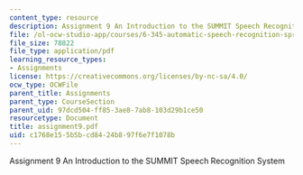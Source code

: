 ```yaml
---
content_type: resource
description: Assignment 9 An Introduction to the SUMMIT Speech Recognition System
file: /ol-ocw-studio-app/courses/6-345-automatic-speech-recognition-spring-2003/c1768e155b5bcd8424b897f6e7f1078b_assignment9.pdf
file_size: 78822
file_type: application/pdf
learning_resource_types:
- Assignments
license: https://creativecommons.org/licenses/by-nc-sa/4.0/
ocw_type: OCWFile
parent_title: Assignments
parent_type: CourseSection
parent_uid: 97dcd504-ff85-3ae8-7ab8-103d29b1ce50
resourcetype: Document
title: assignment9.pdf
uid: c1768e15-5b5b-cd84-24b8-97f6e7f1078b
---
```

Assignment 9 An Introduction to the SUMMIT Speech Recognition System